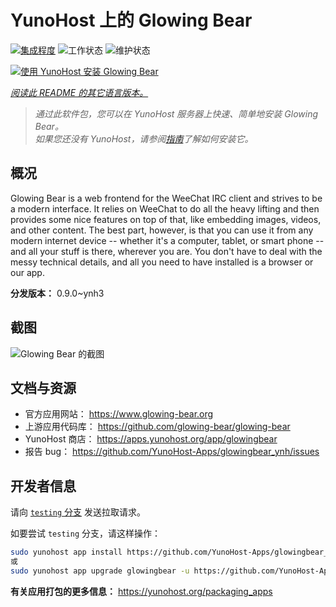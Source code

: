<!--
注意：此 README 由 <https://github.com/YunoHost/apps/tree/master/tools/readme_generator> 自动生成
请勿手动编辑。
-->

# YunoHost 上的 Glowing Bear

[![集成程度](https://dash.yunohost.org/integration/glowingbear.svg)](https://dash.yunohost.org/appci/app/glowingbear) ![工作状态](https://ci-apps.yunohost.org/ci/badges/glowingbear.status.svg) ![维护状态](https://ci-apps.yunohost.org/ci/badges/glowingbear.maintain.svg)

[![使用 YunoHost 安装 Glowing Bear](https://install-app.yunohost.org/install-with-yunohost.svg)](https://install-app.yunohost.org/?app=glowingbear)

*[阅读此 README 的其它语言版本。](./ALL_README.md)*

> *通过此软件包，您可以在 YunoHost 服务器上快速、简单地安装 Glowing Bear。*  
> *如果您还没有 YunoHost，请参阅[指南](https://yunohost.org/install)了解如何安装它。*

## 概况

Glowing Bear is a web frontend for the WeeChat IRC client and strives to be a modern interface. It relies on WeeChat to do all the heavy lifting and then provides some nice features on top of that, like embedding images, videos, and other content. The best part, however, is that you can use it from any modern internet device -- whether it's a computer, tablet, or smart phone -- and all your stuff is there, wherever you are. You don't have to deal with the messy technical details, and all you need to have installed is a browser or our app.

**分发版本：** 0.9.0~ynh3

## 截图

![Glowing Bear 的截图](./doc/screenshots/screenshot.png)

## 文档与资源

- 官方应用网站： <https://www.glowing-bear.org>
- 上游应用代码库： <https://github.com/glowing-bear/glowing-bear>
- YunoHost 商店： <https://apps.yunohost.org/app/glowingbear>
- 报告 bug： <https://github.com/YunoHost-Apps/glowingbear_ynh/issues>

## 开发者信息

请向 [`testing` 分支](https://github.com/YunoHost-Apps/glowingbear_ynh/tree/testing) 发送拉取请求。

如要尝试 `testing` 分支，请这样操作：

```bash
sudo yunohost app install https://github.com/YunoHost-Apps/glowingbear_ynh/tree/testing --debug
或
sudo yunohost app upgrade glowingbear -u https://github.com/YunoHost-Apps/glowingbear_ynh/tree/testing --debug
```

**有关应用打包的更多信息：** <https://yunohost.org/packaging_apps>
